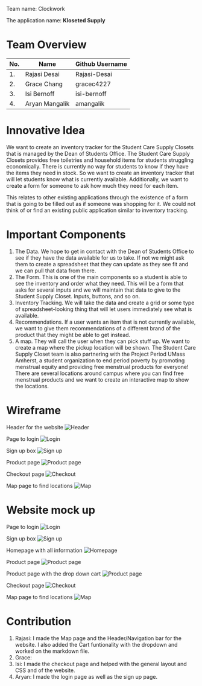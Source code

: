Team name: Clockwork

The application name: **Kloseted Supply**

# Team Overview 

|No.          | Name      | Github Username |
| ----------- | ----------- | ----------- |
|1.           | Rajasi Desai      | Rajasi-Desai       |
|2.           | Grace Chang   | gracec4227        |
|3.           | Isi Bernoff   | isi-bernoff        |
|4.           | Aryan Mangalik   | amangalik       |


# Innovative Idea 

We want to create an inventory tracker for the Student Care Supply Closets that is managed by the Dean of Students Office. The Student Care Supply Closets provides free toiletries and household items for students struggling economically. There is currently no way for students to know if they have the items they need in stock. So we want to create an inventory tracker that will let students know what is currently available. Additionally, we want to create a form for someone to ask how much they need for each item. 

This relates to other existing applications through the existence of a form that is going to be filled out as if someone was shopping for it. We could not think of or find an existing public application similar to inventory tracking.

# Important Components 
1. The Data. We hope to get in contact with the Dean of Students Office to see if they have the data available for us to take. If not we might ask them to create a spreadsheet that they can update as they see fit and we can pull that data from there.
2. The Form. This is one of the main components so a student is able to see the inventory and order what they need. This will be a form that asks for several inputs and we will maintain that data to give to the Student Supply Closet. Inputs, buttons, and so on.
3. Inventory Tracking. We will take the data and create a grid or some type of spreadsheet-looking thing that will let users immediately see what is available. 
4. Recommendations. If a user wants an item that is not currently available, we want to give them recommendations of a different brand of the product that they might be able to get instead.
5. A map. They will call the user when they can pick stuff up. We want to create a map where the pickup location will be shown. The Student Care Supply Closet team is also partnering with the Project Period UMass Amherst, a student organization to end period poverty by promoting menstrual equity and providing free menstrual products for everyone! There are several locations around campus where you can find free menstrual products and we want to create an interactive map to show the locations.

# Wireframe

Header for the website
![Header](/docs/images/Header.png "Header for the website")

Page to login
![Login](/docs/images/Login.jpg "Page to login")

Sign up box
![Sign up](/docs/images/SignUpBox.jpg "Sign up box")

Product page
![Product page](/docs/images/ProductWireframe.png "Product page")

Checkout page
![Checkout](/docs/images/Checkout.jpg "Checkout page")

Map page to find locations
![Map](/docs/images/Map.png "Map page to find locations")

# Website mock up

Page to login
![Login](/docs/images/Header.png "Page to login")

Sign up box
![Sign up](/docs/images/Header.png "Sign up page")

Homepage with all information
![Homepage](/docs/images/Header.png "Homepage")

Product page
![Product page](/docs/images/Header.png "Product page")

Product page with the drop down cart
![Product page](/docs/images/Header.png "Product page with the drop down cart")

Checkout page
![Checkout](/docs/images/Header.png "Checkout page")

Map page to find locations
![Map](/docs/images/Header.png "Map page to find locations")

# Contribution

1. Rajasi: I made the Map page and the Header/Navigation bar for the website. I also added the Cart funtionality with the dropdown and worked on the markdown file.
2. Grace: 
3. Isi: I made the checkout page and helped with the general layout and CSS and of the website.
4. Aryan: I made the login page as well as the sign up page.